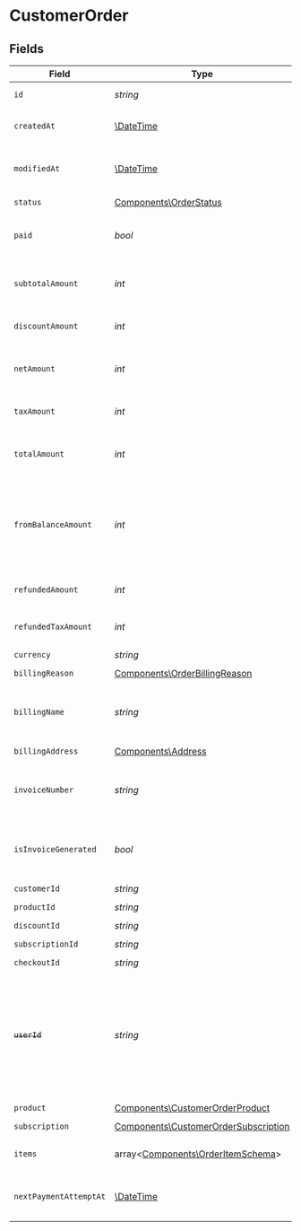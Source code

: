 # CustomerOrder


## Fields

| Field                                                                                                                   | Type                                                                                                                    | Required                                                                                                                | Description                                                                                                             | Example                                                                                                                 |
| ----------------------------------------------------------------------------------------------------------------------- | ----------------------------------------------------------------------------------------------------------------------- | ----------------------------------------------------------------------------------------------------------------------- | ----------------------------------------------------------------------------------------------------------------------- | ----------------------------------------------------------------------------------------------------------------------- |
| `id`                                                                                                                    | *string*                                                                                                                | :heavy_check_mark:                                                                                                      | The ID of the object.                                                                                                   |                                                                                                                         |
| `createdAt`                                                                                                             | [\DateTime](https://www.php.net/manual/en/class.datetime.php)                                                           | :heavy_check_mark:                                                                                                      | Creation timestamp of the object.                                                                                       |                                                                                                                         |
| `modifiedAt`                                                                                                            | [\DateTime](https://www.php.net/manual/en/class.datetime.php)                                                           | :heavy_check_mark:                                                                                                      | Last modification timestamp of the object.                                                                              |                                                                                                                         |
| `status`                                                                                                                | [Components\OrderStatus](../../Models/Components/OrderStatus.md)                                                        | :heavy_check_mark:                                                                                                      | N/A                                                                                                                     |                                                                                                                         |
| `paid`                                                                                                                  | *bool*                                                                                                                  | :heavy_check_mark:                                                                                                      | Whether the order has been paid for.                                                                                    | true                                                                                                                    |
| `subtotalAmount`                                                                                                        | *int*                                                                                                                   | :heavy_check_mark:                                                                                                      | Amount in cents, before discounts and taxes.                                                                            |                                                                                                                         |
| `discountAmount`                                                                                                        | *int*                                                                                                                   | :heavy_check_mark:                                                                                                      | Discount amount in cents.                                                                                               |                                                                                                                         |
| `netAmount`                                                                                                             | *int*                                                                                                                   | :heavy_check_mark:                                                                                                      | Amount in cents, after discounts but before taxes.                                                                      |                                                                                                                         |
| `taxAmount`                                                                                                             | *int*                                                                                                                   | :heavy_check_mark:                                                                                                      | Sales tax amount in cents.                                                                                              |                                                                                                                         |
| `totalAmount`                                                                                                           | *int*                                                                                                                   | :heavy_check_mark:                                                                                                      | Amount in cents, after discounts and taxes.                                                                             |                                                                                                                         |
| `fromBalanceAmount`                                                                                                     | *int*                                                                                                                   | :heavy_check_mark:                                                                                                      | How much of this invoice was paid using the customer's balance. Amount in cents.                                        |                                                                                                                         |
| `refundedAmount`                                                                                                        | *int*                                                                                                                   | :heavy_check_mark:                                                                                                      | Amount refunded in cents.                                                                                               |                                                                                                                         |
| `refundedTaxAmount`                                                                                                     | *int*                                                                                                                   | :heavy_check_mark:                                                                                                      | Sales tax refunded in cents.                                                                                            |                                                                                                                         |
| `currency`                                                                                                              | *string*                                                                                                                | :heavy_check_mark:                                                                                                      | N/A                                                                                                                     |                                                                                                                         |
| `billingReason`                                                                                                         | [Components\OrderBillingReason](../../Models/Components/OrderBillingReason.md)                                          | :heavy_check_mark:                                                                                                      | N/A                                                                                                                     |                                                                                                                         |
| `billingName`                                                                                                           | *string*                                                                                                                | :heavy_check_mark:                                                                                                      | The name of the customer that should appear on the invoice.                                                             |                                                                                                                         |
| `billingAddress`                                                                                                        | [Components\Address](../../Models/Components/Address.md)                                                                | :heavy_check_mark:                                                                                                      | N/A                                                                                                                     |                                                                                                                         |
| `invoiceNumber`                                                                                                         | *string*                                                                                                                | :heavy_check_mark:                                                                                                      | The invoice number associated with this order.                                                                          |                                                                                                                         |
| `isInvoiceGenerated`                                                                                                    | *bool*                                                                                                                  | :heavy_check_mark:                                                                                                      | Whether an invoice has been generated for this order.                                                                   |                                                                                                                         |
| `customerId`                                                                                                            | *string*                                                                                                                | :heavy_check_mark:                                                                                                      | N/A                                                                                                                     |                                                                                                                         |
| `productId`                                                                                                             | *string*                                                                                                                | :heavy_check_mark:                                                                                                      | N/A                                                                                                                     |                                                                                                                         |
| `discountId`                                                                                                            | *string*                                                                                                                | :heavy_check_mark:                                                                                                      | N/A                                                                                                                     |                                                                                                                         |
| `subscriptionId`                                                                                                        | *string*                                                                                                                | :heavy_check_mark:                                                                                                      | N/A                                                                                                                     |                                                                                                                         |
| `checkoutId`                                                                                                            | *string*                                                                                                                | :heavy_check_mark:                                                                                                      | N/A                                                                                                                     |                                                                                                                         |
| ~~`userId`~~                                                                                                            | *string*                                                                                                                | :heavy_check_mark:                                                                                                      | : warning: ** DEPRECATED **: This will be removed in a future release, please migrate away from it as soon as possible. |                                                                                                                         |
| `product`                                                                                                               | [Components\CustomerOrderProduct](../../Models/Components/CustomerOrderProduct.md)                                      | :heavy_check_mark:                                                                                                      | N/A                                                                                                                     |                                                                                                                         |
| `subscription`                                                                                                          | [Components\CustomerOrderSubscription](../../Models/Components/CustomerOrderSubscription.md)                            | :heavy_check_mark:                                                                                                      | N/A                                                                                                                     |                                                                                                                         |
| `items`                                                                                                                 | array<[Components\OrderItemSchema](../../Models/Components/OrderItemSchema.md)>                                         | :heavy_check_mark:                                                                                                      | Line items composing the order.                                                                                         |                                                                                                                         |
| `nextPaymentAttemptAt`                                                                                                  | [\DateTime](https://www.php.net/manual/en/class.datetime.php)                                                           | :heavy_minus_sign:                                                                                                      | When the next payment retry is scheduled                                                                                |                                                                                                                         |